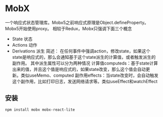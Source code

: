 # MobX

 一个响应式状态管理库。Mobx5之前响应式原理是Object.defineProperty。Mobx5开始使用proxy。
 相较于Redux，Mobx只强调下面三个概念
 - State 状态
 - Actions 动作
 - Derivations 派生
简述：
在任何事件中强调action，修改state，如果这个state是响应式的，那么会通知基于这个state派生的计算值，或者触发派生的副作用。
其中派生属性可以分为两种情况
计算值computeds：基于state计算出来的值，并且这个值是响应式的，如果state改变，那么这个值会自动更新。类似useMemo、computed
副作用effects：当state改变时，会自动触发这个副作用，比如打印日志，发送网络请求等。类似useEffect和watchEffect
## 安装

```bash
npm install mobx mobx-react-lite
```
